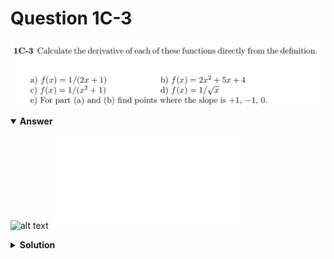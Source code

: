 # Question 1C-3
![alt text](q1C-3.png)

<details open>
<summary><b>Answer</b></summary>

![alt text](a1C-3.svg)
![alt text](a1C-3.py)
</details>

<details>
<summary><b>Solution</b></summary>

![alt text](s1C-3.png)
</details>
